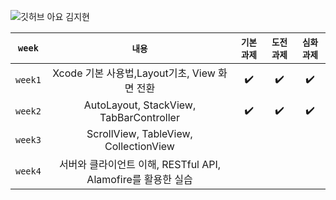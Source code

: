 ![깃허브 아요 김지현](https://user-images.githubusercontent.com/61109660/160548717-ee0a9cc0-d96e-45f1-a59b-c51ade043815.png)



| ```week```  |                          ```내용```                          | ``기본과제`` | ```도전과제``` | ```심화과제``` |
| :---------: | :----------------------------------------------------------: | :----------: | :------------: | :------------: |
| ```week1``` |         Xcode 기본 사용법,Layout기초, View 화면 전환         |      ✔️       |       ✔️        |       ✔️        |
| ```week2``` |           AutoLayout, StackView, TabBarController            |      ✔️       |       ✔️        |       ✔️        |
| ```week3``` |            ScrollView, TableView, CollectionView             |              |                |                |
| ```week4``` | 서버와 클라이언트 이해, RESTful API, Alamofire를 활용한 실습 |              |                |                |

